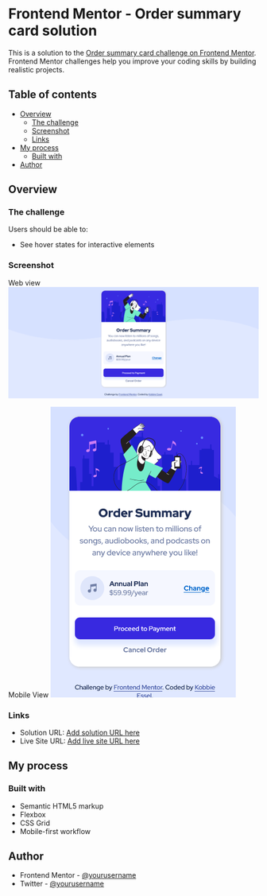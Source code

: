 # Frontend Mentor - Order summary card solution

This is a solution to the [Order summary card challenge on Frontend Mentor](https://www.frontendmentor.io/challenges/order-summary-component-QlPmajDUj). Frontend Mentor challenges help you improve your coding skills by building realistic projects.

## Table of contents

- [Overview](#overview)
  - [The challenge](#the-challenge)
  - [Screenshot](#screenshot)
  - [Links](#links)
- [My process](#my-process)
  - [Built with](#built-with)
- [Author](#author)

## Overview

### The challenge

Users should be able to:

- See hover states for interactive elements

### Screenshot

Web view
![](./images/Screenshot%20Frontend%20Mentor%20Order%20summary%20card.png)

Mobile View
![](./images/mobile%20.png)

### Links

- Solution URL: [Add solution URL here](https://github.com/kobbieessel/Order-summary-component)
- Live Site URL: [Add live site URL here](https://kobbieessel.github.io/Order-summary-component/)

## My process

### Built with

- Semantic HTML5 markup
- Flexbox
- CSS Grid
- Mobile-first workflow

## Author

- Frontend Mentor - [@yourusername](https://www.frontendmentor.io/profile/kobbieessel)
- Twitter - [@yourusername](https://twitter.com/McselKobbie)

